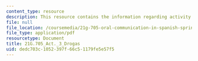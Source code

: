 ```yaml
---
content_type: resource
description: This resource contains the information regarding activity 3 drogas.
file: null
file_location: /coursemedia/21g-705-oral-communication-in-spanish-spring-2004/dedc703c1052397f66c51179fe5e57f5_MIT21G_705S04_act3drogas.pdf
file_type: application/pdf
resourcetype: Document
title: 21G.705_Act._3_Drogas
uid: dedc703c-1052-397f-66c5-1179fe5e57f5
---
```

